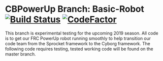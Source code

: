 # CBPowerUp Branch: Basic-Robot [![Build Status](https://travis-ci.org/MontclairRobotics/CBMayhem.svg?branch=basic-dt)](https://travis-ci.org/MontclairRobotics/CBMayhem) [![CodeFactor](https://www.codefactor.io/repository/github/montclairrobotics/cbpowerup/badge/basic-robot)](https://www.codefactor.io/repository/github/montclairrobotics/cbpowerup/overview/basic-robot)
This branch is experimental testing for the upcoming 2019 season. All code is to get our FRC PowerUp robot running smoothly to help transition our code team from the Sprocket framework to the Cyborg framework. The following code requires testing, tested working code will be found on the master branch. 
